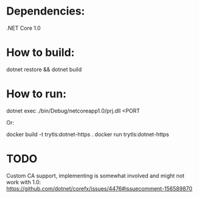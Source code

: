 # Dependencies:

.NET Core 1.0

# How to build:
dotnet restore && dotnet build

# How to run:
dotnet exec ./bin/Debug/netcoreapp1.0/prj.dll <URL> <PORT

Or:

docker build -t trytls:dotnet-https .
docker run trytls:dotnet-https <URL> <PORT>

# TODO
Custom CA support, implementing is somewhat involved and might not work with 1.0:
https://github.com/dotnet/corefx/issues/4476#issuecomment-156589870

